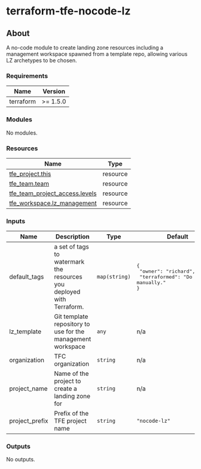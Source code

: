 # terraform-tfe-nocode-lz

## About
A no-code module to create landing zone resources including a management workspace spawned from a template repo, allowing
various LZ archetypes to be chosen.

<!-- BEGIN_TF_DOCS -->

### Requirements

| Name | Version |
|------|---------|
| terraform | >= 1.5.0 |

### Modules

No modules.

### Resources

| Name | Type |
|------|------|
| [tfe_project.this](https://registry.terraform.io/providers/hashicorp/tfe/latest/docs/resources/project) | resource |
| [tfe_team.team](https://registry.terraform.io/providers/hashicorp/tfe/latest/docs/resources/team) | resource |
| [tfe_team_project_access.levels](https://registry.terraform.io/providers/hashicorp/tfe/latest/docs/resources/team_project_access) | resource |
| [tfe_workspace.lz_management](https://registry.terraform.io/providers/hashicorp/tfe/latest/docs/resources/workspace) | resource |

### Inputs

| Name | Description | Type | Default | Required |
|------|-------------|------|---------|:--------:|
| default\_tags | a set of tags to watermark the resources you deployed with Terraform. | `map(string)` | <pre>{<br>  "owner": "richard",<br>  "terraformed": "Do not edit manually."<br>}</pre> | no |
| lz\_template | Git template repository to use for the management workspace | `any` | n/a | yes |
| organization | TFC organization | `string` | n/a | yes |
| project\_name | Name of the project to create a landing zone for | `string` | n/a | yes |
| project\_prefix | Prefix of the TFE project name | `string` | `"nocode-lz"` | no |

### Outputs

No outputs.

<!-- END_TF_DOCS -->